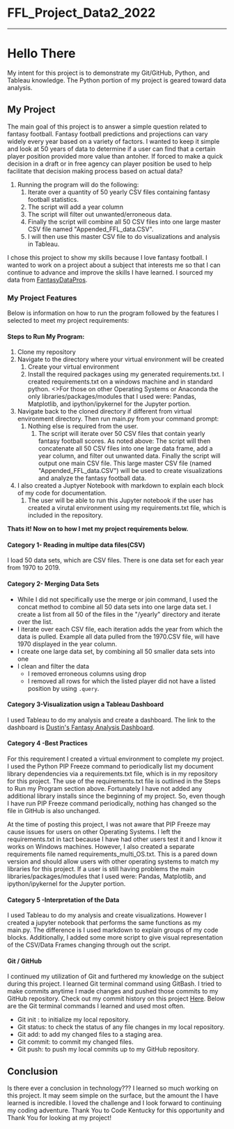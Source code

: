 # FFL_Project_Data2_2022
_______________________________________________________________________________________________________________________________________
# Hello There

My intent for this project is to demonstrate my Git/GitHub, Python, and Tableau knowledge. The Python portion of my project is geared toward data analysis. 

## My Project 
The main goal of this project is to answer a simple question related to fantasy football. Fantasy football predictions and projections can vary widely every year based on a variety of factors. I wanted to keep it simple and look at 50 years of data to determine if a user can find that a certain player position provided more value than antoher. If forced to make a quick decision in a draft or in free agency can player position be used to help facilitate that decision making process based on actual data?

1. Running the program will do the following:
    1. Iterate over a quantity of 50 yearly CSV files containing fantasy football statistics.
    2. The script will add a year column
    3. The script will filter out unwanted/erroneous data.
    4. Finally the script will combine all 50 CSV files into one large master CSV file named "Appended_FFL_data.CSV".
    5. I will then use this master CSV file to do visualizations and analysis in Tableau.

I chose this project to show my skills because I love fantasy football. I wanted to work on a project about a subject that interests me so that I can continue to advance and improve the skills I have learned. I sourced my data from [FantasyDataPros](https://www.fantasyfootballdatapros.com/csv_files).

### My Project Features
Below is information on how to run the program followed by the features I selected to meet my project requirements:

#### Steps to Run My Program:

1. Clone my repository 
2. Navigate to the directory where your virtual environment will be created
    1. Create your virtual environment
    2. Install the required packages using my generated requirements.txt. I created requirements.txt on a windows machine and in standard python. 
    <>For those on other Operating Systems or Anaconda the only libraries/packages/modules that I used were: Pandas, Matplotlib, and ipython/ipykernel for the Jupyter portion. 
3. Navigate back to the cloned directory if different from virtual environment directory. Then run main.py from your command prompt:
    1. Nothing else is required from the user.
        1. The script will iterate over 50 CSV files that contain yearly fantasy football scores. As noted above: The script will then concatenate all 50 CSV files into one large data frame, add a year column, and filter out unwanted data. Finally the script will output one main CSV file. This large master CSV file (named "Appended_FFL_data.CSV") will be used to create visualizations and analyze the fantasy football data.
4. I also created a Juptyer Notebook with markdown to explain each block of my code for documentation.
    1. The user will be able to run this Jupyter notebook if the user has created a virutal environment using my requirements.txt file, which is included in the repository.
        
**Thats it! Now on to how I met my project requirements below.**

#### Category 1- Reading in multipe data files(CSV)
I load 50 data sets, which are CSV files. There is one data set for each year from 1970 to 2019. 

#### Category 2- Merging Data Sets
- While I did not specifically use the merge or join command, I used the concat method to combine all 50 data sets into one large data set. I create a list from all 50 of the files in the "/yearly" directory and iterate over the list.
- I iterate over each CSV file, each iteration adds the year from which the data is pulled. Example all data pulled from the 1970.CSV file, will have 1970 displayed in the year column. 
- I create one large data set, by combining all 50 smaller data sets into one
- I clean and filter the data
    - I removed erroneous columns using drop
    - I removed all rows for which the listed player did not have a listed position by using `.query`.
#### Category 3-Visualization usign a Tableau Dashboard
I used Tableau to do my analysis and create a dashboard. The link to the dashboard is [Dustin's Fantasy Analysis Dashboard](https://public.tableau.com/app/profile/dustin.littrell/viz/FFL_Project_Data_Analysis2_2022/SampleAnalysis?publish=yes).
#### Category 4 -Best Practices 
For this requirement I created a virtual environment to complete my project. I used the Python PIP Freeze command to periodically list my document library dependencies via a requirements.txt file, which is in my repository for this project. The use of the requirements.txt file is outlined in the Steps to Run my Program section above. Fortunately I have not added any additional library installs since the beginning of my project. So, even though I have run PIP Freeze command periodically, nothing has changed so the file in GitHub is also unchanged.

At the time of posting this project, I was not aware that PIP Freeze may cause issues for users on other Operating Systems. I left the requirements.txt in tact because I have had other users test it and I know it works on Windows machines. However, I also created a separate requirements file named requirements_multi_OS.txt. This is a pared down version and should allow users with other operating systems to match my libraries for this project. If a user is still having problems the main libraries/packages/modules that I used were: Pandas, Matplotlib, and ipython/ipykernel for the Jupyter portion.

#### Category 5 -Interpretation of the Data
I used Tableau to do my analysis and create visualizations. However I created a jupyter notebook that performs the same functions as my main.py. The difference is I used markdown to explain groups of my code blocks. Additionally, I added some more script to give visual representation of the CSV/Data Frames changing through out the script.

#### Git / GitHub

I continued my utilization of Git and furthered my knowledge on the subject during this project. I learned Git terminal command using GitBash.  I tried to make commits anytime I made changes and pushed those commits to my GitHub repository. Check out my commit history on this project [Here](https://github.com/dust39/FFL_Project_Data2/commits/main). Below are the Git terminal commands I learned and used most often.

- Git init : to initialize my local repository.
- Git status: to check the status of any file changes in my local repository.
- Git add: to add my changed files to a staging area.
- Git commit: to commit my changed files.
- Git push: to push my local commits up to my GitHub repository.

## Conclusion
Is there ever a conclusion in technology??? I learned so much working on this project. It may seem simple on the surface, but the amount the I have learned is incredible. I loved the challenge and I look forward to continuing my coding adventure. Thank You to Code Kentucky for this opportunity and Thank You for looking at my project!
